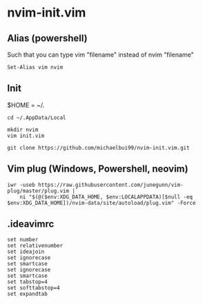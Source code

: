 # nvim-init.vim

## Alias (powershell)
Such that you can type vim "filename" instead of nvim "filename"
```cli
Set-Alias vim nvim
```

## Init
$HOME = ~/. 

```cli
cd ~/.AppData/Local
```
```cli
mkdir nvim
vim init.vim
```
```cli
git clone https://github.com/michaelbui99/nvim-init.vim.git
```

## Vim plug (Windows, Powershell, neovim)
```cli
iwr -useb https://raw.githubusercontent.com/junegunn/vim-plug/master/plug.vim |`
    ni "$(@($env:XDG_DATA_HOME, $env:LOCALAPPDATA)[$null -eq $env:XDG_DATA_HOME])/nvim-data/site/autoload/plug.vim" -Force

```

## .ideavimrc
```vim
set number
set relativenumber
set ideajoin
set ignorecase
set smartcase
set ignorecase
set smartcase
set tabstop=4 
set softtabstop=4
set expandtab 


```
